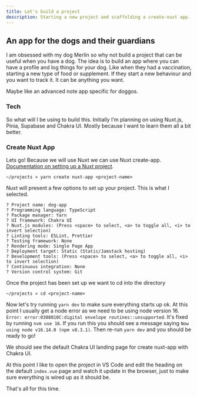 ```yaml
---
title: Let's build a project
description: Starting a new project and scaffolding a create-nuxt app.
---
```


## An app for the dogs and their guardians

I am obsessed with my dog Merlin so why not build a project that can be useful when you have a dog. The idea is to build an app where you can have a profile and log things for your dog. Like when they had a vaccination, starting a new type of food or supplement. If they start a new behaviour and you want to track it. It can be anything you want.

Maybe like an advanced note app specific for doggos.

### Tech

So what will I be using to build this. Initially I'm planning on using Nuxt.js, Pinia, Supabase and Chakra UI. Mostly because I want to learn them all a bit better.

### Create Nuxt App

Lets go! Because we will use Nuxt we can use Nuxt create-app. [Documentation on setting up a Nuxt project](https://nuxtjs.org/docs/get-started/installation).

```shell
~/projects » yarn create nuxt-app <project-name>
```

Nuxt will present a few options to set up your project. This is what I selected.

```shell
? Project name: dog-app
? Programming language: TypeScript
? Package manager: Yarn
? UI framework: Chakra UI
? Nuxt.js modules: (Press <space> to select, <a> to toggle all, <i> to invert selection)
? Linting tools: ESLint, Prettier
? Testing framework: None
? Rendering mode: Single Page App
? Deployment target: Static (Static/Jamstack hosting)
? Development tools: (Press <space> to select, <a> to toggle all, <i> to invert selection)
? Continuous integration: None
? Version control system: Git
```

Once the project has been set up we want to cd into the directory

```shell
~/projects » cd <project-name>
```

Now let's try running `yarn dev` to make sure everything starts up ok. At this point I usually get a node error as we need to be using node version 16. `Error: error:0308010C:digital envelope routines::unsupported`. It's fixed by running `nvm use 16`. If you run this you should see a message saying `Now using node v16.14.0 (npm v8.3.1)`. Then re-run `yarn dev` and you should be ready to go!

We should see the default Chakra UI landing page for create nuxt-app with Chakra UI.

At this point I like to open the project in VS Code and edit the heading on the default `index.vue` page and watch it update in the browser, just to make sure everything is wired up as it should be.

That's all for this time.
